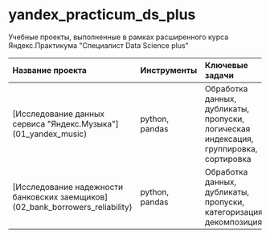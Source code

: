# yandex_practicum_ds_plus
Учебные проекты, выполненные в рамках расширенного курса Яндекс.Практикума "Специалист Data Science plus"

| **Название проекта** | **Инструменты** | **Ключевые задачи** |
| :--------------------- | :--------------------- | :--------------------- | 
| [Исследование данных сервиса "Яндекс.Музыка"] (01_yandex_music) | python, pandas | Обработка данных, дубликаты, пропуски, логическая индексация, группировка, сортировка |
| [Исследование надежности банковских заемщиков] (02_bank_borrowers_reliability) | python, pandas | Обработка данных, дубликаты, пропуски, категоризация, декомпозиция |
